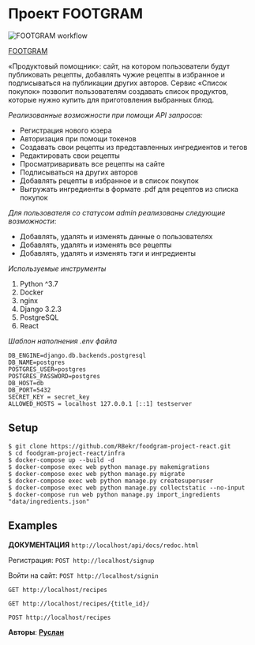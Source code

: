 # Проект FOOTGRAM

![FOOTGRAM workflow](https://github.com/RBekr/foodgram-project-react/actions/workflows/main.yml/badge.svg)

[FOOTGRAM](http://foodgram-gram.ddns.net/)


«Продуктовый помощник»: сайт, на котором пользователи будут публиковать рецепты, добавлять чужие рецепты в избранное и подписываться на публикации других авторов. Сервис «Список покупок» позволит пользователям создавать список продуктов, которые нужно купить для приготовления выбранных блюд. 

_Реализованные возможности при помощи API запросов:_

+ Регистрация нового юзера
+ Авторизация при помощи  токенов
+ Создавать свои рецепты из представленных ингредиентов и тегов
+ Редактировать свои рецепты
+ Просматриваривать все рецепты на сайте
+ Подписываться на других авторов
+ Добавлять рецепты в избранное и в список покупок
+ Выгружать ингредиенты в формате .pdf для рецептов из списка покупок

_Для пользователя со статусом admin реализованы следующие возможности_:
+ Добавлять, удалять и изменять данные о пользователях 
+ Добавлять, удалять и изменять все рецепты
+ Добавлять, удалять и изменять тэги и ингредиенты

_Используемые инструменты_
1. Python ^3.7
2. Docker
3. nginx
4. Django 3.2.3
5. PostgreSQL
6. React

_Шаблон наполнения .env файла_
```
DB_ENGINE=django.db.backends.postgresql
DB_NAME=postgres
POSTGRES_USER=postgres
POSTGRES_PASSWORD=postgres
DB_HOST=db
DB_PORT=5432
SECRET_KEY = secret_key
ALLOWED_HOSTS = localhost 127.0.0.1 [::1] testserver
```

## Setup
```
$ git clone https://github.com/RBekr/foodgram-project-react.git
$ cd foodgram-project-react/infra
$ docker-compose up --build -d
$ docker-compose exec web python manage.py makemigrations
$ docker-compose exec web python manage.py migrate
$ docker-compose exec web python manage.py createsuperuser
$ docker-compose exec web python manage.py collectstatic --no-input
$ docker-compose run web python manage.py import_ingredients "data/ingredients.json"
```
## Examples

__ДОКУМЕНТАЦИЯ__
`http://localhost/api/docs/redoc.html`

Регистрация: 
`POST http://localhost/signup`

Войти на сайт: 
`POST http://localhost/signin`

`GET http://localhost/recipes`

`GET http://localhost/recipes/{title_id}/`

`POST http://localhost/recipes`

__Авторы__: [__Руслан__](https://github.com/RBekr) 
